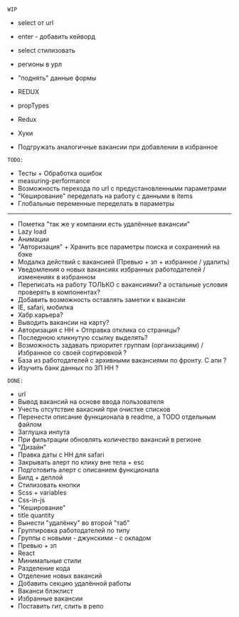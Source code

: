 `WIP` 

* select от url

* enter - добавить кейворд
* select стилизовать
* регионы в урл

* "поднять" данные формы
* REDUX

* propTypes

* Redux
* Хуки


* Подгружать аналогичные вакансии при добавлении в избранное
 
`TODO:`

* Тесты + Обработка ошибок
* measuring-performance
* Возможность перехода по url с предустановленными параметрами
* "Кеширование" переделать на работу с данными в items
* Глобальные переменные переделать в параметры
___

* Пометка "так же у компании есть удалённые вакансии"
* Lazy load
* Анимации
* "Авторизация" + Хранить все параметры поиска и сохранений на бэке
* Модалка действий с вакансией (Превью + зп + избранное / удалить)
* Уведомления о новых вакансиях избранных работодателей / изменениях в избранном
* Переписать на работу ТОЛЬКО с вакансиями? а остальные условия проверять в компонентах?
* Добавить возможность оставлять заметки к вакансии
* IE, safari, мобилка
* Хабр.карьера?
* Выводить вакансии на карту?
* Авторизация с HH + Отправка отклика со страницы?
* Последнюю кликнутую ссылку выделять?
* Возможность задавать приоритет группам (организациям) / Избранное со своей сортировкой ?
* База из работодателей с архивными вакансиями по фронту. С апи ?
* Изучить банк данных по ЗП HH ?

`DONE:`

* url
* Вывод вакансий на основе ввода пользователя
* Учесть отсутствие вакасний при очистке списков
* Перенести описание функционала в readme, а TODO отдельным файлом
* Заглушка инпута
* При фильтрации обновлять количество вакансий в регионе
* "Дизайн"
* Правка даты с HH для safari
* Закрывать алерт по клику вне тела + esc
* Подготовить алерт с описанием функционала
* Билд + деплой
* Стилизовать кнопки
* Scss + variables
* Css-in-js
* "Кеширование"
* title quantity
* Вынести "удалёнку" во второй "таб"
* Группировка работодателей по типу
* Группы с новыми - джунскими - с окладом
* Превью + зп
* React
* Минимальные стили
* Разделение кода
* Отделение новых вакансий
* Добавить секцию удалённой работы
* Ваканси блэклист
* Избранные вакансии
* Поставить гит, слить в репо